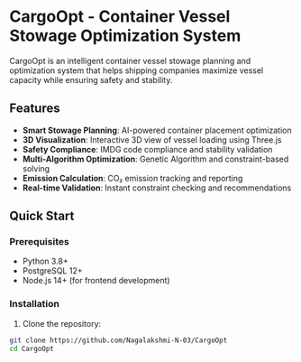 # CargoOpt - Container Vessel Stowage Optimization System

CargoOpt is an intelligent container vessel stowage planning and optimization system that helps shipping companies maximize vessel capacity while ensuring safety and stability.

## Features

- **Smart Stowage Planning**: AI-powered container placement optimization
- **3D Visualization**: Interactive 3D view of vessel loading using Three.js
- **Safety Compliance**: IMDG code compliance and stability validation
- **Multi-Algorithm Optimization**: Genetic Algorithm and constraint-based solving
- **Emission Calculation**: CO₂ emission tracking and reporting
- **Real-time Validation**: Instant constraint checking and recommendations

## Quick Start

### Prerequisites
- Python 3.8+
- PostgreSQL 12+
- Node.js 14+ (for frontend development)

### Installation

1. Clone the repository:
```bash
git clone https://github.com/Nagalakshmi-N-03/CargoOpt
cd CargoOpt

